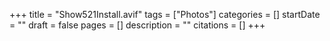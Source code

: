 +++
title = "Show521Install.avif"
tags = ["Photos"]
categories = []
startDate = ""
draft = false
pages = []
description = ""
citations = []
+++
